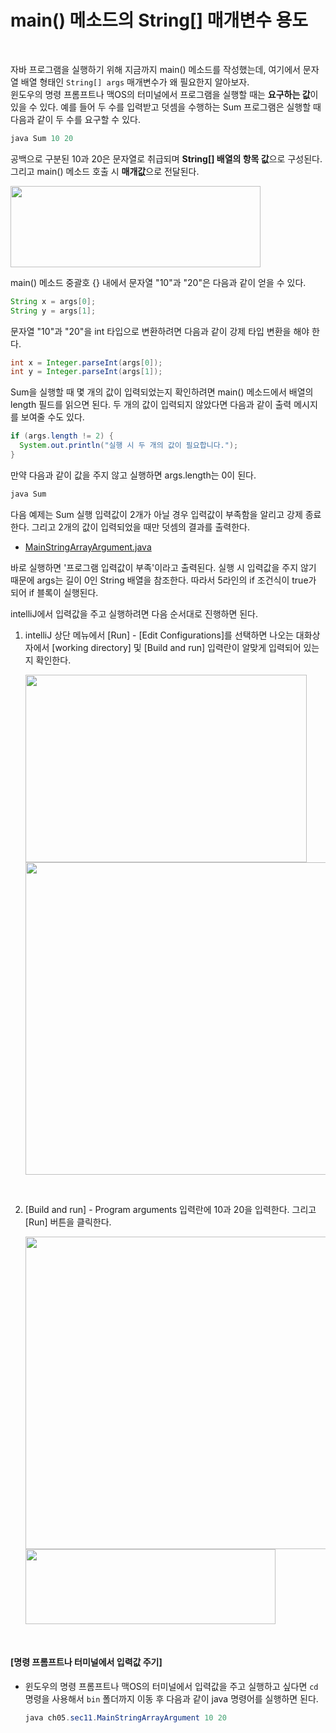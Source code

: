 # main() 메소드의 String[] 매개변수 용도
<br/>

자바 프로그램을 실행하기 위해 지금까지 main() 메소드를 작성했는데, 여기에서 문자열 배열 형태인 `String[] args` 매개변수가 왜 필요한지 알아보자.<br/>
윈도우의 명령 프롬프트나 맥OS의 터미널에서 프로그램을 실행할 때는 **요구하는 값**이 있을 수 있다.
예를 들어 두 수를 입력받고 덧셈을 수행하는 Sum 프로그램은 실행할 때 다음과 같이 두 수를 요구할 수 있다.
```java
java Sum 10 20
```
공백으로 구분된 10과 20은 문자열로 취급되며 **String[] 배열의 항목 값**으로 구성된다. 그리고 main() 메소드 호출 시 **매개값**으로 전달된다.

<img src="https://github.com/silxbro/java/assets/142463332/693e1d52-321c-4ad3-956b-bdc52eaeda14" width="400" height="130"/><br/>

main() 메소드 중괄호 {} 내에서 문자열 "10"과 "20"은 다음과 같이 얻을 수 있다.
```java
String x = args[0];
String y = args[1];
```
문자열 "10"과 "20"을 int 타입으로 변환하려면 다음과 같이 강제 타입 변환을 해야 한다.
```java
int x = Integer.parseInt(args[0]);
int y = Integer.parseInt(args[1]);
```
Sum을 실행할 때 몇 개의 값이 입력되었는지 확인하려면 main() 메소드에서 배열의 length 필드를 읽으면 된다. 두 개의 값이 입력되지 않았다면 다음과 같이 출력 메시지를 보여줄 수도 있다.
```java
if (args.length != 2) {
  System.out.println("실행 시 두 개의 값이 필요합니다.");
}
```
만약 다음과 같이 값을 주지 않고 실행하면 args.length는 0이 된다.
```java
java Sum
```
다음 예제는 Sum 실행 입력값이 2개가 아닐 경우 입력값이 부족함을 알리고 강제 종료한다. 그리고 2개의 값이 입력되었을 때만 덧셈의 결과를 출력한다.
- [MainStringArrayArgument.java](https://github.com/silxbro/java/blob/main/src/thisisjava/ch05/sec11/MainStringArrayArgument.java)

바로 실행하면 '프로그램 입력값이 부족'이라고 출력된다. 실행 시 입력값을 주지 않기 때문에 args는 길이 0인 String 배열을 참조한다. 따라서 5라인의 if 조건식이 true가 되어
if 블록이 실행된다.

intelliJ에서 입력값을 주고 실행하려면 다음 순서대로 진행하면 된다.

1. intelliJ 상단 메뉴에서 [Run] - [Edit Configurations]를 선택하면 나오는 대화상자에서 [working directory] 및 [Build and run] 입력란이 알맞게 입력되어 있는지 확인한다.<br/>

   <img src="https://github.com/silxbro/java/assets/142463332/3a1a0d93-cd1b-4eff-9200-d078cc56a060" width="450" height="300"/>
   <img src="https://github.com/silxbro/java/assets/142463332/97c8d6f9-daab-4361-b57d-4459474344df" width="800" height="500"/><br/>
<br/>
   
2. [Build and run] - Program arguments 입력란에 10과 20을 입력한다. 그리고 [Run] 버튼을 클릭한다.<br/>

   <img src="https://github.com/silxbro/java/assets/142463332/f9aa0368-82cb-461b-9c8a-d89a81127665" width="800" height="500"/>
   <img src="https://github.com/silxbro/java/assets/142463332/442520ad-cbc2-49e5-be96-b71a2ddfc0d7" width="400" height="120"/>
<br/>   

#### [명령 프롬프트나 터미널에서 입력값 주기]
- 윈도우의 명령 프롬프트나 맥OS의 터미널에서 입력값을 주고 실행하고 싶다면 `cd` 명령을 사용해서 `bin` 폴더까지 이동 후 다음과 같이 java 명령어를 실행하면 된다.
  ```java
  java ch05.sec11.MainStringArrayArgument 10 20
  ```
